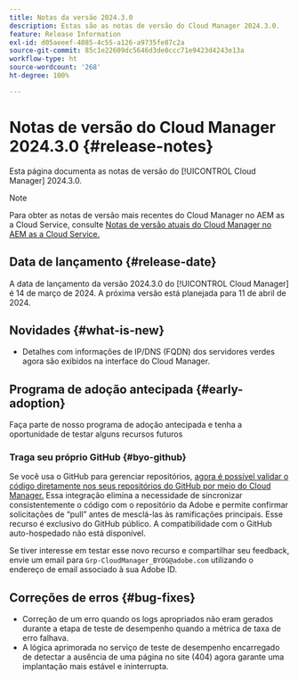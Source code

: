 ```yaml
---
title: Notas da versão 2024.3.0
description: Estas são as notas de versão do Cloud Manager 2024.3.0.
feature: Release Information
exl-id: d05aeeef-4085-4c55-a126-a9735fe87c2a
source-git-commit: 85c1e22609dc5646d3de0ccc71e9423d4243e13a
workflow-type: ht
source-wordcount: '268'
ht-degree: 100%

---
```



# Notas de versão do Cloud Manager 2024.3.0 {#release-notes}

Esta página documenta as notas de versão do [!UICONTROL Cloud Manager] 2024.3.0.

>[!NOTE]
>
>Para obter as notas de versão mais recentes do Cloud Manager no AEM as a Cloud Service, consulte [Notas de versão atuais do Cloud Manager no AEM as a Cloud Service.](https://experienceleague.adobe.com/docs/experience-manager-cloud-service/content/implementing/using-cloud-manager/release-notes-cloud-manager/release-notes-cm-current.html?lang=pt-BR)

## Data de lançamento {#release-date}

A data de lançamento da versão 2024.3.0 do [!UICONTROL Cloud Manager] é 14 de março de 2024. A próxima versão está planejada para 11 de abril de 2024.

## Novidades {#what-is-new}

* Detalhes com informações de IP/DNS (FQDN) dos servidores verdes agora são exibidos na interface do Cloud Manager.

## Programa de adoção antecipada {#early-adoption}

Faça parte de nosso programa de adoção antecipada e tenha a oportunidade de testar alguns recursos futuros

### Traga seu próprio GitHub {#byo-github}

Se você usa o GitHub para gerenciar repositórios, [agora é possível validar o código diretamente nos seus repositórios do GitHub por meio do Cloud Manager.](/help/managing-code/private-repositories.md) Essa integração elimina a necessidade de sincronizar consistentemente o código com o repositório da Adobe e permite confirmar solicitações de “pull” antes de mesclá-las às ramificações principais. Esse recurso é exclusivo do GitHub público. A compatibilidade com o GitHub auto-hospedado não está disponível.

Se tiver interesse em testar esse novo recurso e compartilhar seu feedback, envie um email para `Grp-CloudManager_BYOG@adobe.com` utilizando o endereço de email associado à sua Adobe ID.

## Correções de erros {#bug-fixes}

* Correção de um erro quando os logs apropriados não eram gerados durante a etapa de teste de desempenho quando a métrica de taxa de erro falhava.
* A lógica aprimorada no serviço de teste de desempenho encarregado de detectar a ausência de uma página no site (404) agora garante uma implantação mais estável e ininterrupta.
